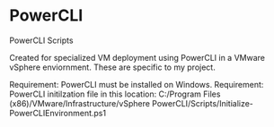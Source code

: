 # PowerCLI
PowerCLI Scripts

Created for specialized VM deployment using PowerCLI in a VMware vSphere enviornment. These are specific to my project.

Requirement: PowerCLI must be installed on Windows.
Requirement: PowerCLI initilzation file in this location:
C:/Program Files (x86)/VMware/Infrastructure/vSphere PowerCLI/Scripts/Initialize-PowerCLIEnvironment.ps1
